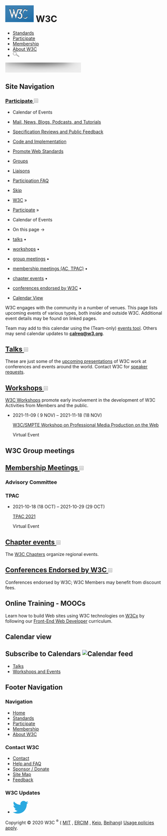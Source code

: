 [<img src="/2008/site/images/logo-w3c-mobile-lg" alt="W3C" width="90" height="53" />](/) <span class="alt-logo">W3C</span>
==========================================================================================================================

-   [Standards](/standards/)
-   [Participate](/participate/)
-   [Membership](/Consortium/membership)
-   [About W3C](/Consortium/)
-   <img src="/2008/site/images/search-button" alt="Search" class="submit" width="21" height="17" />

<img src="/2008/site/images/logo-shadow" height="32" />

Site Navigation
---------------

### <span class="ribbon">[Participate <img src="/2008/site/images/header-link" alt="Header link" class="header-link" width="13" height="13" />](/participate/ "Up to Participate")</span>

-   <span class="current">Calendar of Events</span>
-   [Mail, News, Blogs, Podcasts, and Tutorials](/participate/discussion.html)
-   [Specification Reviews and Public Feedback](/participate/review.html)
-   [Code and Implementation](/participate/implementation.html)
-   [Promote Web Standards](/participate/promote.html)
-   [Groups](/Consortium/activities.html)
-   [Liaisons](/2001/11/StdLiaison.html)
-   [Participation FAQ](/participate/faq.html)

  

-   [Skip](#w3c_content_body "Skip to content (e.g., when browsing via audio)")
-   [W3C](/) <span class="cr">»</span> 
-   [Participate](/participate/) <span class="cr">»</span> 
-   Calendar of Events

-   On this page →
-   [talks](#talks)<span class="bullet"> • </span>
-   [workshops](#workshops)<span class="bullet"> • </span>
-   [group meetings](#groups)<span class="bullet"> • </span>
-   [membership meetings (AC, TPAC)](#meetings)<span class="bullet"> • </span>
-   [chapter events](#chaptereventss)<span class="bullet"> • </span>
-   [conferences endorsed by W3C](#otherevents)<span class="bullet"> • </span>
-   [Calendar View](#tables)

W3C engages with the community in a number of venues. This page lists upcoming events of various types, both inside and outside W3C. Additional event details may be found on linked pages.

Team may add to this calendar using the (Team-only) [events tool](/Web/Tools/Events/). Others may send calendar updates to **[calreq@w3.org](mailto:calreq@w3.org?SUBJECT=W3C%20Calendar%20request&BODY=Dear%20admins%2C%20%0D%0A%0D%0AThis%20is%20a%20request%20for%20an%20addition%20to%20the%20W3C%20calendar%2E%0D%0A%0D%0A1%2E%20Group%20name%0D%0A2%2E%20Meeting%20location%0D%0A3%2E%20Start%20date%3A%20YYYY%2DMM%2DDD%0D%0A4%2E%20Send%20date%3A%20YYYY%2DMM%2DDD%0D%0A5%2E%20Hosted%20by%20%5Boptional%5D%0D%0A6%2E%20URI%20to%20public%20page%20for%20the%20meeting%20%5Boptional%5D%0D%0A7%2E%20URI%20to%20Member%2Donly%20page%20for%20the%20meeting%20%5Boptional%5D%0D%0A8%2E%20Short%20meeting%20description%20%5Boptional%5D)**.

[Talks <img src="/2008/site/images/header-link" alt="Header link" width="13" height="13" />](/Talks/ "More Talks")
------------------------------------------------------------------------------------------------------------------

These are just some of the [upcoming presentations](/Talks/ "More Talks") of W3C work at conferences and events around the world. Contact W3C for [speaker requests](/Consortium/presskit#speaker).

[Workshops <img src="/2008/site/images/header-link" alt="Header link" class="header-link" width="13" height="13" />](/2003/08/Workshops/ "More Workshops")
----------------------------------------------------------------------------------------------------------------------------------------------------------

[W3C Workshops](/2003/08/Workshops/ "More Workshops") promote early involvement in the development of W3C Activities from Members and the public.

-   <span class="dtstart"><span class="year">2021</span><span class="mm-dd">-11-09</span></span> <span class="paren">(</span><span class="dd-mmm"> 9 NOV</span><span class="paren">)</span> <span class="date-separator"> – </span> <span class="dtend"><span class="year">2021</span><span class="mm-dd">-11-18</span></span> <span class="paren">(</span><span class="dd-mmm">18 NOV</span><span class="paren">)</span>

    <a href="https://www.w3.org/2021/03/media-production-workshop/" class="uri url">W3C/SMPTE Workshop on Professional Media Production on the Web</a>

    Virtual Event

W3C Group meetings
------------------

[Membership Meetings <img src="/2008/site/images/header-link" alt="Header link" class="link" width="13" height="13" />](meetings)
---------------------------------------------------------------------------------------------------------------------------------

### Advisory Committee

### TPAC

-   <span class="dtstart"><span class="year">2021</span><span class="mm-dd">-10-18</span></span> <span class="paren">(</span><span class="dd-mmm">18 OCT</span><span class="paren">)</span> <span class="date-separator"> – </span> <span class="dtend"><span class="year">2021</span><span class="mm-dd">-10-29</span></span> <span class="paren">(</span><span class="dd-mmm">29 OCT</span><span class="paren">)</span>

    <a href="https://www.w3.org/2021/10/TPAC/Overview.html" class="uri url">TPAC 2021</a>

    Virtual Event

[Chapter events <img src="/2008/site/images/header-link" alt="Header link" class="header-link" width="13" height="13" />](https://chapters.w3.org/)
---------------------------------------------------------------------------------------------------------------------------------------------------

The [W3C Chapters](https://chapters.w3.org) organize regional events.

[Conferences Endorsed by W3C <img src="/2008/site/images/header-link" alt="Header link" class="header-link" width="13" height="13" />](otherevents/Overview.html)
-----------------------------------------------------------------------------------------------------------------------------------------------------------------

Conferences endorsed by W3C; W3C Members may benefit from discount fees.

Online Training - MOOCs
-----------------------

Learn how to build Web sites using W3C technologies on [W3Cx](https://www.edx.org/school/w3cx) by following our [Front-End Web Developer](https://www.edx.org/professional-certificate/w3cx-front-end-web-developer) curriculum.

Calendar view
-------------

Subscribe to Calendars ![Calendar feed](/2008/site/images/icons/cal.gif)
------------------------------------------------------------------------

-   [Talks](https://www.w3.org/blog/talks/events/?ical=1 "Subscribe to calendar of Talks")
-   [Workshops and Events](/participate/allevents.ics "Subscribe to calendar of W3C meetings, workshops, and endorsed conferences")

Footer Navigation
-----------------

### Navigation

-   [Home](/)
-   [Standards](/standards/)
-   [Participate](/participate/)
-   [Membership](/Consortium/membership)
-   [About W3C](/Consortium/)

### Contact W3C

-   [Contact](/Consortium/contact)
-   [Help and FAQ](/Help/)
-   [Sponsor / Donate](/Consortium/sponsor/)
-   [Site Map](/Consortium/siteindex)
-   [Feedback](http://lists.w3.org/Archives/Public/site-comments/)

### W3C Updates

-   [<img src="/2008/site/images/Twitter_bird_logo_2012.svg" alt="Twitter" class="social-icon" height="40" />](http://twitter.com/W3C "Follow W3C on Twitter")

Copyright © 2020 W3C <sup>®</sup> ( [MIT](http://www.csail.mit.edu/) , [ERCIM](http://www.ercim.org/) , [Keio](http://www.keio.ac.jp/), [Beihang](http://ev.buaa.edu.cn/)) [Usage policies apply](/Consortium/Legal/ipr-notice).
